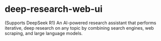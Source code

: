 # deep-research-web-ui
(Supports DeepSeek R1) An AI-powered research assistant that performs iterative, deep research on any topic by combining search engines, web scraping, and large language models.
